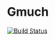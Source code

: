 # Gmuch

[![Build Status](https://travis-ci.org/gmuch/gmuch.svg?branch=master)](https://travis-ci.org/gmuch/gmuch)
